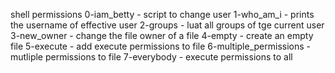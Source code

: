 shell permissions
0-iam_betty - script to change user
1-who_am_i - prints the username of effective user
2-groups - luat all groups of tge current user
3-new_owner - change the file owner of a file
4-empty - create an empty file
5-execute - add execute permissions to file 
6-multiple_permissions - mutliple permissions to file
7-everybody - execute permissions to all
